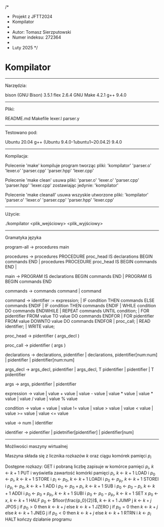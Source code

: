 /*
 * Projekt z JFTT2024
 * Kompilator
 *
 * Autor: Tomasz Sierzputowski
 * Numer indeksu: 272364
 *
 * Luty 2025
*/
# Kompilator

----------------------------------------
Narzędzia:

bison (GNU Bison) 3.5.1
flex 2.6.4
GNU Make 4.2.1
g++ 9.4.0

----------------------------------------
Pliki:

README.md
Makefile
lexer.l
parser.y

----------------------------------------
Testowano pod:

Ubuntu 20.04
g++ (Ubuntu 9.4.0-1ubuntu1~20.04.2) 9.4.0

----------------------------------------
Kompilacja:

Polecenie 'make' kompiluje program tworząc pliki:
  'kompilator' 'parser.o' 'lexer.o' 'parser.cpp' 'parser.hpp' 'lexer.cpp'

Polecenie 'make clean' usuwa pliki:
  'parser.o' 'lexer.o' 'parser.cpp' 'parser.hpp' 'lexer.cpp'
zostawiając jedynie:
  'kompilator'

Polecenie 'make cleanall' usuwa wszyskie utworzone pliki:
  'kompilator' 'parser.o' 'lexer.o' 'parser.cpp' 'parser.hpp' 'lexer.cpp'

----------------------------------------
Użycie:

./kompilator <plik_wejściowy> <plik_wyjściowy>

----------------------------------------
Gramatyka języka

program-all   -> procedures main

procedures    -> procedures PROCEDURE proc_head IS declarations BEGIN commands END
              |  procedures PROCEDURE proc_head IS BEGIN commands END
              |

main          -> PROGRAM IS declarations BEGIN commands END
              |  PROGRAM IS BEGIN commands END

commands      -> commands command
              |  command

command       -> identifier := expression;
              |  IF condition THEN commands ELSE commands ENDIF
              |  IF condition THEN commands ENDIF
              |  WHILE condition DO commands ENDWHILE
              |  REPEAT commands UNTIL condition;
              |  FOR pidentifier FROM value TO value DO commands ENDFOR
              |  FOR pidentifier FROM value DOWNTO value DO commands ENDFOR
              |  proc_call;
              |  READ identifier;
              |  WRITE value;

proc_head     -> pidentifier ( args_decl )

proc_call     -> pidentifier ( args )

declarations  -> declarations, pidentifier
              |  declarations, pidentifier[num:num]
              |  pidentifier
              |  pidentifier[num:num]

args_decl     -> args_decl, pidentifier
              |  args_decl, T pidentifier
              |  pidentifier
              |  T pidentifier

args          -> args, pidentifier
              |  pidentifier

expression    -> value
              |  value + value
              |  value - value
              |  value * value
              |  value * value
              |  value / value
              |  value % value

condition     -> value = value
              |  value != value
              |  value > value
              |  value < value
              |  value >= value
              |  value <= value

value         -> num
              |  identifier

identifier    -> pidentifier
              |  pidetnifier[pidentifier]
              |  pidentifier[num]

----------------------------------------
Możliwości maszyny wirtualnej

Maszyna składa się z licznika rozkazów $k$ oraz ciągu komórek pamięci $p_i$

Dostępne rozkazy:
GET i     pobraną liczbę zapisuje w komórce pamięci $p_i$, $k$ <- $k+1$
PUT i     wyświetla zawartość komórki pamięci $p_i$, $k$ <- $k+1$
LOAD i    $p_0$ <- $p_i$, $k$ <- $k+1$
STORE i   $p_i$ <- $p_0$, $k$ <- $k+1$
LOADI i   $p_0$ <- $p_{p_i}$, $k$ <- $k+1$
STOREI i  $p_{p_i}$ <- $p_0$, $k$ <- $k+1$
ADD i     $p_0$ <- $p_0 + p_i$, $k$ <- $k+1$
SUB i     $p_0$ <- $p_0 - p_i$, $k$ <- $k+1$
ADDI i    $p_0$ <- $p_0 + p_{p_i}$, $k$ <- $k+1$
SUBI i    $p_0$ <- $p_0 - p_{p_i}$, $k$ <- $k+1$
SET x     $p_0$ <- $x$, $k$ <- $k+1$
HALF      $p_0$ <- $floor(\frac{p_0}{2})$, $k$ <- $k+1$
JUMP j    $k$ <- $k+j$
JPOS j    if $p_0 > 0$ then $k$ <- $k+j$ else $k$ <- $k+1$
JZERO j   if $p_0 = 0$ then $k$ <- $k+j$ else $k$ <- $k+1$
JNEG j    if $p_0 < 0$ then $k$ <- $k+j$ else $k$ <- $k+1$
RTRN i    $k$ <- $p_i$
HALT      kończy działanie programu